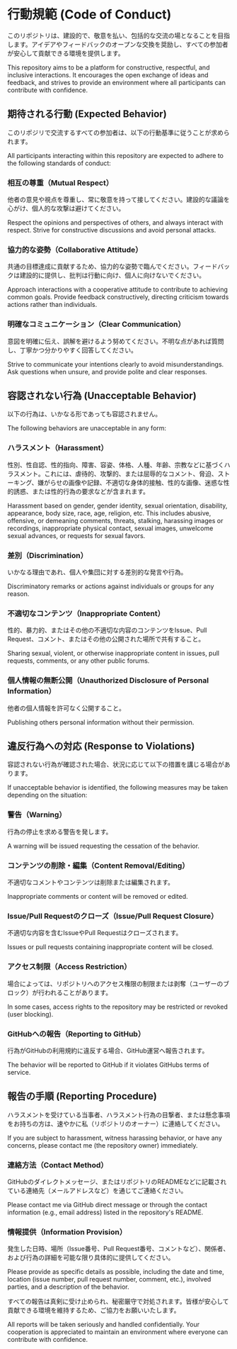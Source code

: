 # 行動規範 (Code of Conduct)

このリポジトリは、建設的で、敬意を払い、包括的な交流の場となることを目指します。アイデアやフィードバックのオープンな交換を奨励し、すべての参加者が安心して貢献できる環境を提供します。

This repository aims to be a platform for constructive, respectful, and inclusive interactions. It encourages the open exchange of ideas and feedback, and strives to provide an environment where all participants can contribute with confidence.

## 期待される行動 (Expected Behavior)

このリポジリで交流するすべての参加者は、以下の行動基準に従うことが求められます。

All participants interacting within this repository are expected to adhere to the following standards of conduct:

### 相互の尊重（Mutual Respect）

他者の意見や視点を尊重し、常に敬意を持って接してください。建設的な議論を心がけ、個人的な攻撃は避けてください。

Respect the opinions and perspectives of others, and always interact with respect. Strive for constructive discussions and avoid personal attacks.

### 協力的な姿勢（Collaborative Attitude）

共通の目標達成に貢献するため、協力的な姿勢で臨んでください。フィードバックは建設的に提供し、批判は行動に向け、個人に向けないでください。

Approach interactions with a cooperative attitude to contribute to achieving common goals. Provide feedback constructively, directing criticism towards actions rather than individuals.

### 明確なコミュニケーション（Clear Communication）

意図を明確に伝え、誤解を避けるよう努めてください。不明な点があれば質問し、丁寧かつ分かりやすく回答してください。

Strive to communicate your intentions clearly to avoid misunderstandings. Ask questions when unsure, and provide polite and clear responses.

## 容認されない行為 (Unacceptable Behavior)

以下の行為は、いかなる形であっても容認されません。

The following behaviors are unacceptable in any form:

### ハラスメント（Harassment）

性別、性自認、性的指向、障害、容姿、体格、人種、年齢、宗教などに基づくハラスメント。これには、虐待的、攻撃的、または屈辱的なコメント、脅迫、ストーキング、嫌がらせの画像や記録、不適切な身体的接触、性的な画像、迷惑な性的誘惑、または性的行為の要求などが含まれます。

Harassment based on gender, gender identity, sexual orientation, disability, appearance, body size, race, age, religion, etc. This includes abusive, offensive, or demeaning comments, threats, stalking, harassing images or recordings, inappropriate physical contact, sexual images, unwelcome sexual advances, or requests for sexual favors.

### 差別（Discrimination）

いかなる理由であれ、個人や集団に対する差別的な発言や行為。

Discriminatory remarks or actions against individuals or groups for any reason.

### 不適切なコンテンツ（Inappropriate Content）

性的、暴力的、またはその他の不適切な内容のコンテンツをIssue、Pull Request、コメント、またはその他の公開された場所で共有すること。

Sharing sexual, violent, or otherwise inappropriate content in issues, pull requests, comments, or any other public forums.

### 個人情報の無断公開（Unauthorized Disclosure of Personal Information）

他者の個人情報を許可なく公開すること。

Publishing others personal information without their permission.

## 違反行為への対応 (Response to Violations)

容認されない行為が確認された場合、状況に応じて以下の措置を講じる場合があります。

If unacceptable behavior is identified, the following measures may be taken depending on the situation:

### 警告（Warning）

行為の停止を求める警告を発します。

A warning will be issued requesting the cessation of the behavior.

### コンテンツの削除・編集（Content Removal/Editing）

不適切なコメントやコンテンツは削除または編集されます。

Inappropriate comments or content will be removed or edited.

### Issue/Pull Requestのクローズ（Issue/Pull Request Closure）

不適切な内容を含むIssueやPull Requestはクローズされます。

Issues or pull requests containing inappropriate content will be closed.

### アクセス制限（Access Restriction）

場合によっては、リポジトリへのアクセス権限の制限または剥奪（ユーザーのブロック）が行われることがあります。

In some cases, access rights to the repository may be restricted or revoked (user blocking).

### GitHubへの報告（Reporting to GitHub）

行為がGitHubの利用規約に違反する場合、GitHub運営へ報告されます。

The behavior will be reported to GitHub if it violates GitHubs terms of service.

## 報告の手順 (Reporting Procedure)

ハラスメントを受けている当事者、ハラスメント行為の目撃者、または懸念事項をお持ちの方は、速やかに私（リポジトリのオーナー）に連絡してください。

If you are subject to harassment, witness harassing behavior, or have any concerns, please contact me (the repository owner) immediately.

### 連絡方法（Contact Method）

GitHubのダイレクトメッセージ、またはリポジトリのREADMEなどに記載されている連絡先（メールアドレスなど）を通じてご連絡ください。

Please contact me via GitHub direct message or through the contact information (e.g., email address) listed in the repository's README.

### 情報提供（Information Provision）

発生した日時、場所（Issue番号、Pull Request番号、コメントなど）、関係者、および行為の詳細を可能な限り具体的に提供してください。

Please provide as specific details as possible, including the date and time, location (issue number, pull request number, comment, etc.), involved parties, and a description of the behavior.

すべての報告は真剣に受け止められ、秘密厳守で対処されます。皆様が安心して貢献できる環境を維持するため、ご協力をお願いいたします。

All reports will be taken seriously and handled confidentially. Your cooperation is appreciated to maintain an environment where everyone can contribute with confidence.